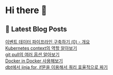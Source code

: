 # Hi there 👋

## 📕 Latest Blog Posts

<a href=https://kgw7401.tistory.com/105>이벤트 데이터 파이프라인 구축하기 (0) - 개요</a></br><a href=https://kgw7401.tistory.com/104>Kubernetes context의 역할 알아보기</a></br><a href=https://kgw7401.tistory.com/103>git pull의 여러 옵션 알아보기</a></br><a href=https://kgw7401.tistory.com/102>Docker in Docker 사용해보기</a></br><a href=https://kgw7401.tistory.com/101>dbt에서 jinja for, if문을 이용해서 쿼리 효율적으로 짜기</a></br>